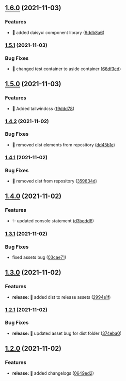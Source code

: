 ## [1.6.0](https://github.com/lusend/website/compare/v1.5.1...v1.6.0) (2021-11-03)


### Features

* :lipstick: added daisyui component library ([6ddb8a6](https://github.com/lusend/website/commit/6ddb8a60af03a2fc598e2c08d7198bed39d8a3cb))

### [1.5.1](https://github.com/lusend/website/compare/v1.5.0...v1.5.1) (2021-11-03)


### Bug Fixes

* :bug: changed test container to aside container ([66df3cd](https://github.com/lusend/website/commit/66df3cd4cd054c692f594a6e642689ba4a0143ac))

## [1.5.0](https://github.com/lusend/website/compare/v1.4.2...v1.5.0) (2021-11-03)


### Features

* :lipstick: Added tailwindcss ([f9ddd78](https://github.com/lusend/website/commit/f9ddd78450939a9562e58680d6dd8f995a53fbc8))

### [1.4.2](https://github.com/lusend/website/compare/v1.4.1...v1.4.2) (2021-11-02)


### Bug Fixes

* :bug: removed dist elements from repository ([dd45b1e](https://github.com/lusend/website/commit/dd45b1e2d99144184e1d23c4e92db832be11be47))

### [1.4.1](https://github.com/lusend/website/compare/v1.4.0...v1.4.1) (2021-11-02)


### Bug Fixes

* :bug: removed dist from repository ([359834d](https://github.com/lusend/website/commit/359834df019d7aa5b040ae455cbf126e884124d0))

## [1.4.0](https://github.com/lusend/website/compare/v1.3.1...v1.4.0) (2021-11-02)


### Features

* :sparkles: updated console statement ([d3bedd8](https://github.com/lusend/website/commit/d3bedd8a09687cf92a34bf3745baf241996a3390))

### [1.3.1](https://github.com/lusend/website/compare/v1.3.0...v1.3.1) (2021-11-02)


### Bug Fixes

* fixed assets bug ([03cae71](https://github.com/lusend/website/commit/03cae71a303ad86b8e11850d9ebbef9e7eb6b99e))

## [1.3.0](https://github.com/lusend/website/compare/v1.2.1...v1.3.0) (2021-11-02)


### Features

* **release:** :construction_worker: added dist to release assets ([2994e1f](https://github.com/lusend/website/commit/2994e1fa8ddb43b99dc228000fedf38ec3098aa6))

### [1.2.1](https://github.com/lusend/website/compare/v1.2.0...v1.2.1) (2021-11-02)


### Bug Fixes

* **release:** :construction_worker: updated asset bug for dist folder ([374eba0](https://github.com/lusend/website/commit/374eba0b87ac91eee867f535882d1e421c012155))

## [1.2.0](https://github.com/lusend/website/compare/v1.1.3...v1.2.0) (2021-11-02)


### Features

* **release:** :construction_worker: added changelogs ([0649ed2](https://github.com/lusend/website/commit/0649ed25aab19ffcb0a8c87015415edeefe05b6a))
